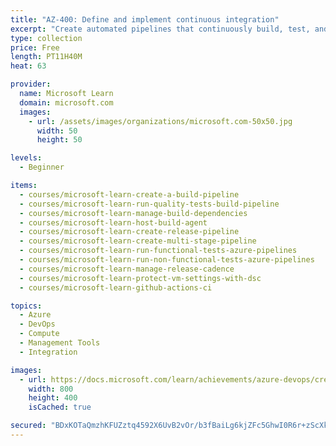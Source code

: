 ```yaml
---
title: "AZ-400: Define and implement continuous integration"
excerpt: "Create automated pipelines that continuously build, test, and deploy your applications and prepare for Exam AZ-400: Designing and Implementing Microsoft DevOps Solutions."
type: collection
price: Free
length: PT11H40M
heat: 63

provider:
  name: Microsoft Learn
  domain: microsoft.com
  images:
    - url: /assets/images/organizations/microsoft.com-50x50.jpg
      width: 50
      height: 50

levels:
  - Beginner

items:
  - courses/microsoft-learn-create-a-build-pipeline
  - courses/microsoft-learn-run-quality-tests-build-pipeline
  - courses/microsoft-learn-manage-build-dependencies
  - courses/microsoft-learn-host-build-agent
  - courses/microsoft-learn-create-release-pipeline
  - courses/microsoft-learn-create-multi-stage-pipeline
  - courses/microsoft-learn-run-functional-tests-azure-pipelines
  - courses/microsoft-learn-run-non-functional-tests-azure-pipelines
  - courses/microsoft-learn-manage-release-cadence
  - courses/microsoft-learn-protect-vm-settings-with-dsc
  - courses/microsoft-learn-github-actions-ci

topics:
  - Azure
  - DevOps
  - Compute
  - Management Tools
  - Integration

images:
  - url: https://docs.microsoft.com/learn/achievements/azure-devops/create-a-build-pipeline-azure-pipelines-social.png
    width: 800
    height: 400
    isCached: true

secured: "BDxKOTaQmzhKFUZztq4592X6UvB2vOr/b3fBaiLg6kjZFc5GhwI0R6r+zScXkuS5fLXeujh2Q31j/icNWqlF0N1bryJglyLFD1aQvGUsCKWrweaUO19iwjuScA1claKqVounoANUzY4X0tcC6JxUaPIASBqjwAs4zTkYWpL0uDgXz4B+oB3bya/UmSPzyHDpdHZqseRgYW/sVKi+DTDDJZ2en+aAeE8uAMi4oQG6FHWDU9F+AqIX6ul74xmRotwYtK2FYIedXJ4dN+kJmolBbMvLHRRtlnzIMPXMxV9XJVhE0Pm2nwdDUqVBKrn7JxgUWrf+IEDsONiv3y8B44zie0G2lenWdGBD8H8yvYXR54g=;t6U5zo5z3/9LrKl+FQypdA=="
---
```



